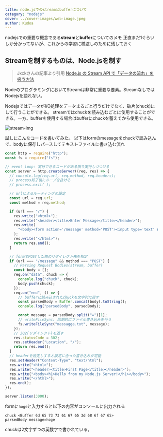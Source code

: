 ```yaml
---
title: node.jsでのstreamとbufferについて
category: "nodejs"
cover: ../cover-images/web-image.jpeg
author: Kudoa
---
```


nodejsでの重要な概念である**stream**と**buffer**についてのメモ
正直まだ1ぐらいしか分かってないが、これからの学習に橋渡しのために残しておく

## Streamを制するものは、Node.jsを制す

> Jxckさんの記事より引用
> [Node.js の Stream API で「データの流れ」を扱う方法](http://jxck.hatenablog.com/entry/20111204/1322966453)

NodeのプログラミングにおいてStreamは非常に重要な要素。StreamなしではNodejsを語れない。

NodejsではデータがI/O処理をデータまるごと行うだけでなく、破片(chuck)にして行うことができる。
streamではchuckを読み込むごとに使用することができる。一方、bufferを使用する場合はbufferにchuckを蓄えてから使用できる。

![stream-img](https://kudoa-image-store.s3-ap-northeast-1.amazonaws.com/nodejs/stream-buffer.jpeg)

試しにこんなコードを書いてみた。
以下はformのmessageをchuckで読み込んで、bodyに保存しパースしてテキストファイルに書き込む流れ

```javascript
const http = require("http");
const fs = require("fs");

// event loop: 実行できるコードがある限り実行しづつける
const server = http.createServer((req, res) => {
  // console.log(req.url, req.method, req.headers);
  // process終了後にループを抜ける
  // process.exit( );

  // urlによるルーティングの設定
  const url = req.url;
  const method = req.method;

  if (url === "/") {
    res.write("<html>");
    res.write("<header><title>Enter Message</title></header>");
    res.write(
      "<body><form action='/message' method='POST'><input type='text' name='message'><button type='submit'>Send</button></form></body>"
    );
    res.write("</html>");
    return res.end();
  }

  // formでPOSTした際のリダイレクト先を指定
  if (url === "/message" && method === "POST") {
    // Parsing Request Bodies(stream, buffer)
    const body = [];
    req.on("data", chuck => {
      console.log("chuck", chuck);
      body.push(chuck);
    });
    req.on("end", () => {
      // bufferに読み込まれたchuckを文字列に戻す
      const parsedBody = Buffer.concat(body).toString();
      console.log("parsedBody", parsedBody);

      const message = parsedBody.split("=")[1];
      // writeFileSync: 同期的にファイル書き込みを行う
      fs.writeFileSync("messagge.txt", message);
    });
    // 302(リダイレクト)を返す
    res.statusCode = 302;
    res.setHeader("Location", "/");
    return res.end();
  }
  // headerを設定しすると設定に合った書き込みが可能
  res.setHeader("Content-Type", "text/html");
  res.write("<html>");
  res.write("<header><title>First Page</title></header>");
  res.write("<body><h1>Hello from my Node.js Server!</h1></body>");
  res.write("</html>");
  res.end();
});

server.listen(3000);
```

formに`hoge`と入力すると以下の内容がコンソールに出力される

```
chuck <Buffer 6d 65 73 73 61 67 65 3d 68 6f 67 65>
parsedBody message=hoge
```

chuckは2文字ずつの英数字で書かれている。

